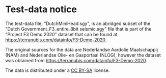 # Test-data notice
The test-data file, "DutchMiniHead.sgy", is an abridged subset of the "Dutch Government_F3_entire_8bit seismic.sgy" file that is part of the "Project F3 Demo 2020" dataset that can be found at https://terranubis.com/datainfo/F3-Demo-2020.

The original sources for the data are Nederlandse Aardolie Maatschappij (NAM) and Nederlandse Olie- en Gasportaal (NLOG), however the dataset was obtained from https://terranubis.com/datainfo/F3-Demo-2020.

The data is distributed under a [CC BY-SA](https://creativecommons.org/licenses/by-sa/3.0/) license.
